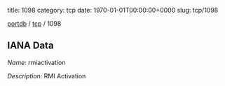 title: 1098
category: tcp
date: 1970-01-01T00:00:00+0000
slug: tcp/1098

[portdb](/) / [tcp](/category/tcp.html) / 1098


## IANA Data

_Name:_ rmiactivation

_Description:_ RMI Activation

